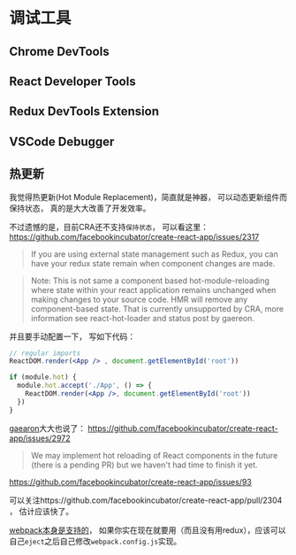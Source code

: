 # 调试工具

## Chrome DevTools

## React Developer Tools

## Redux DevTools Extension

## VSCode Debugger

## 热更新
我觉得热更新(Hot Module Replacement)，简直就是神器， 可以动态更新组件而保持状态， 真的是大大改善了开发效率。

不过遗憾的是，目前CRA还不支持`保持状态`， 可以看这里：https://github.com/facebookincubator/create-react-app/issues/2317
> If you are using external state management such as Redux, you can have your redux state remain when component changes are made.

> Note: This is not same a component based hot-module-reloading where state within your react application remains unchanged when making changes to your source code. HMR will remove any component-based state. That is currently unsupported by CRA, more information see react-hot-loader and status post by gaereon.

并且要手动配置一下， 写如下代码：
```jsx
// regular imports
ReactDOM.render(<App /> , document.getElementById('root'))

if (module.hot) {
  module.hot.accept('./App', () => {
    ReactDOM.render(<App />, document.getElementById('root'))
  })
}
```

[gaearon](https://github.com/gaearon)大大也说了： https://github.com/facebookincubator/create-react-app/issues/2972
> We may implement hot reloading of React components in the future (there is a pending PR) but we haven't had time to finish it yet.

https://github.com/facebookincubator/create-react-app/issues/93

可以关注https://github.com/facebookincubator/create-react-app/pull/2304 ， 估计应该快了。

[webpack本身是支持的](https://webpack.js.org/concepts/hot-module-replacement/)， 如果你实在现在就要用（而且没有用redux），应该可以自己`eject`之后自己修改`webpack.config.js`实现。